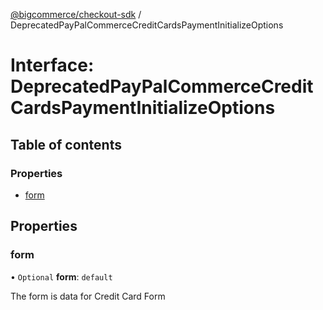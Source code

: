[@bigcommerce/checkout-sdk](../README.md) / DeprecatedPayPalCommerceCreditCardsPaymentInitializeOptions

# Interface: DeprecatedPayPalCommerceCreditCardsPaymentInitializeOptions

## Table of contents

### Properties

- [form](DeprecatedPayPalCommerceCreditCardsPaymentInitializeOptions.md#form)

## Properties

### form

• `Optional` **form**: `default`

The form is data for Credit Card Form

